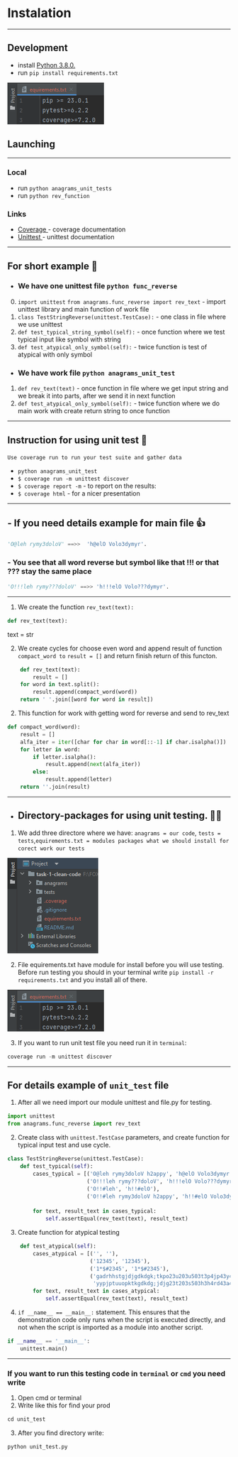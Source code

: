 # Instalation

---

## Development
* install <a href="https://www.python.org/ftp/python/3.11.2/python-3.11.2-amd64.exe"> Python 3.8.0. </a>
* run `pip install requirements.txt`

![Іллюстрація до проєкту](img_for_readme/image_2023-02-23_14-26-31.png)


## Launching

---

### Local
* run `python anagrams_unit_tests`
* run `python rev_function`
### Links
* <a href='https://coverage.readthedocs.io/en/7.2.0/'> Coverage </a> -   coverage documentation
* <a href='https://docs.python.org/3/library/unittest.html'> Unittest </a> -   unittest documentation

---

## For short example 🙂
* ### We have one unittest file `python func_reverse`
0. `import unittest` `from anagrams.func_reverse import rev_text` - import unittest library and main function of work file
1. `class TestStringReverse(unittest.TestCase):` - one class in file where we use unittest
2. `def test_typical_string_symbol(self):` - once function where we test typical input like symbol with string
3. `def test_atypical_only_symbol(self):` - twice function is test of atypical with only symbol


* ### We have work file `python anagrams_unit_test`
1. `def rev_text(text)` - once function in file where we get input string and we break it into parts, after we send it in next function
2. `def test_atypical_only_symbol(self):` - twice function where we do main work with create return string to once function 
---

## Instruction for using unit test 🙈
`Use coverage run to run your test suite and gather data`
* `python anagrams_unit_test`
* `$ coverage run -m unittest discover`
* `$ coverage report -m` - to report on the results:
* `$ coverage html` - for a nicer presentation

---
## - If you need details example for main file 👍
````python
'O@leh rymy3doloV' ==>>  'h@elO Volo3dymyr'.
````
### - You see that all word reverse but symbol like that !!! or that ??? stay the same place

````python
'O!!!leh rymy???doloV' ==>> 'h!!!elO Volo???dymyr'.
````
---

1. We create the function `rev_text(text):` 
````python
def rev_text(text):
````
text = str

2. We create cycles for choose even word and append result of function `compact_word to` `result = []` and return finish return of this functon.
````python
    def rev_text(text):
        result = []
    for word in text.split():
        result.append(compact_word(word))
    return ' '.join([word for word in result])
````
2. This function for work with getting word for reverse and send to rev_text
````python
def compact_word(word):
    result = []
    alfa_iter = iter([char for char in word[::-1] if char.isalpha()])
    for letter in word:
        if letter.isalpha():
            result.append(next(alfa_iter))
        else:
            result.append(letter)
    return ''.join(result)
````
--- 

* ## Directory-packages for using unit testing. ✊🏻
1. We add three directore where we have: `anagrams = our code`, `tests = tests`,`equirements.txt = modules packages what we should install for corect work our tests`

![Ілюстрація до проєкту](img_for_readme/image_2023-02-23_14-17-35.png)

2. File equirements.txt have module for install before you will use testing. Before run testing you should in your terminal write `pip install -r requirements.txt`
and you install all of there.

![Іллюстрація до проєкту](img_for_readme/image_2023-02-23_14-26-31.png)

3. If you want to run unit test file you need run it in `terminal`:

````python
coverage run -m unittest discover
````
---

## For details example of `unit_test` file
1. After all we need import our module unittest and file.py for testing.
````python
import unittest
from anagrams.func_reverse import rev_text
````
2. Create class with `unittest.TestCase` parameters, and create function for typical input test and use cycle.
````python
class TestStringReverse(unittest.TestCase):
    def test_typical(self):
        cases_typical = [('O@leh rymy3doloV h2appy', 'h@elO Volo3dymyr y2ppah'),
                         ('O!!!leh rymy???doloV', 'h!!!elO Volo???dymyr'),
                         ('O!!#leh', 'h!!#elO'),
                         ('O!!#leh rymy3doloV h2appy', 'h!!#elO Volo3dymyr y2ppah')]

        for text, result_text in cases_typical:
            self.assertEqual(rev_text(text), result_text)
````

3. Create function for atypical testing

````python
    def test_atypical(self):
        cases_atypical = [('', ''),
                          ('12345', '12345'),
                          ('1*$#2345', '1*$#2345'),
                          ('gadrhhstgjdjgdkdgk;tkpo23u203u503t3p4jp43y49y9097203740',
                           'yypjptuuopktkgdkdg;jdjg23t203s503h3h4rd43a49g9097203740')]
        for text, result_text in cases_atypical:
            self.assertEqual(rev_text(text), result_text)
````
4. `if __name__ == __main__:` statement. This ensures that the demonstration code only runs when the script is executed directly, and not when the script is imported as a module into another script.
````python
if __name__ == '__main__':
    unittest.main()
````
---

### If you want to run this testing code in `terminal` or `cmd` you need write 
1. Open cmd or terminal
2. Write like this for find your prod
```python
cd unit_test
```
3. After you find directory write:
````python
python unit_test.py
````

